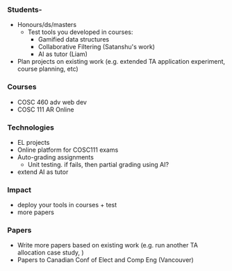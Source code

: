 ### Students-
- Honours/ds/masters
	- Test tools you developed  in courses: 
		- Gamified data structures
		- Collaborative Filtering (Satanshu's work) 
		- AI as tutor (Liam)
- Plan projects on existing work (e.g. extended TA application experiment, course planning, etc)
### Courses
* COSC 460 adv web dev
* COSC 111 AR Online 
### Technologies
* EL projects
* Online platform for COSC111 exams
* Auto-grading assignments	
	* Unit testing. if fails, then partial grading using AI?	
* extend AI as tutor
### Impact 
- deploy your tools in courses + test
- more papers
### Papers
- Write more papers based on existing work (e.g. run another TA allocation case study, )
- Papers to Canadian Conf of Elect and Comp Eng (Vancouver)